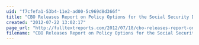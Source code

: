 ```yaml
---
uid: "f7cfefa1-53b4-11e2-ad00-5c969d8d366f"
title: "CBO Releases Report on Policy Options for the Social Security Disability Insurance Program | Full Text Reports..."
created: "2012-07-22 13:02:17"
page_url: "http://fulltextreports.com/2012/07/18/cbo-releases-report-on-policy-options-for-the-social-security-disability-insurance-program/"
filename: "CBO Releases Report on Policy Options for the Social Security Disability Insurance Program | Full Text Reports.html"
---
```

